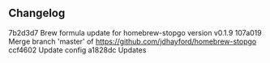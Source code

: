 ## Changelog

7b2d3d7 Brew formula update for homebrew-stopgo version v0.1.9
107a019 Merge branch 'master' of https://github.com/jdhayford/homebrew-stopgo
ccf4602 Update config
a1828dc Updates
